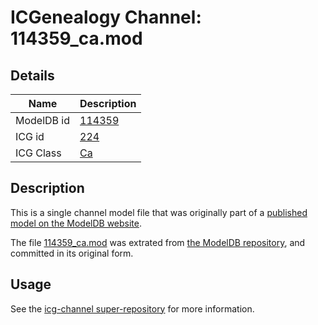 # ICGenealogy Channel: 114359\_ca.mod

## Details

Name | Description
---- | -----------
ModelDB id | [114359](http://senselab.med.yale.edu/ModelDB/ShowModel.cshtml?model=114359)
ICG id | [224](http://icg.neurotheory.ox.ac.uk/channels/3/224)
ICG Class | [Ca](http://icg.neurotheory.ox.ac.uk/channels/3)

## Description

This is a single channel model file that was originally part of a [published model on the ModelDB website](http://senselab.med.yale.edu/mModelDB/ShowModel.cshtml?model=114359).

The file [114359\_ca.mod](114359_ca.mod) was extrated from [the ModelDB repository](http://senselab.med.yale.edu/ModelDB/ShowModel.cshtml?model=114359), and committed in its original form.

## Usage

See the [icg-channel super-repository](https://github.com/icgenealogy/icg-channels) for more information.
